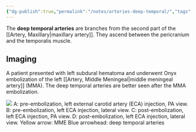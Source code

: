 ```yaml
---
{"dg-publish":true,"permalink":"/notes/arteries-deep-temporal/","tags":["anatomy","artery","vessel"],"created":"2023-07-23T13:31:41.838-07:00","updated":"2023-07-23T14:09:55.988-07:00"}
---
```



The **deep temporal arteries** are branches from the second part of the [[Artery, Maxillary\|maxillary artery]]. They ascend between the pericranium and the temporalis muscle.

## Imaging

A patient presented with left subdural hematoma and underwent Onyx embolization of the left [[Artery, Middle Meningeal\|middle meningeal artery]] (MMA). The deep temporal arteries are better seen after the MMA embolization.

![](https://i.imgur.com/GcvEPSg.jpg)
A: pre-embolization, left external carotid artery (ECA) injection, PA view.
B: pre-embolization, left ECA injection, lateral view.
C: post-embolization, left ECA injection, PA view.
D: post-embolization, left ECA injection, lateral view.
Yellow arrow: MME
Blue arrowhead: deep temporal arteries
